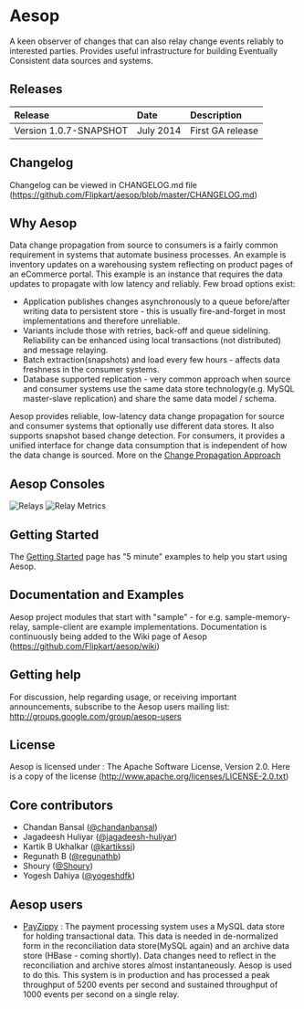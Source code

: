 Aesop
=====
A keen observer of changes that can also relay change events reliably to interested parties. Provides useful infrastructure for 
building Eventually Consistent data sources and systems.

## Releases
| Release | Date | Description |
|:------------|:----------------|:------------|
| Version 1.0.7-SNAPSHOT    | July 2014      |    First GA release

## Changelog
Changelog can be viewed in CHANGELOG.md file (https://github.com/Flipkart/aesop/blob/master/CHANGELOG.md)

## Why Aesop
Data change propagation from source to consumers is a fairly common requirement in systems that automate business processes. 
An example is inventory updates on a warehousing system reflecting on product pages of an eCommerce portal. 
This example is an instance that requires the data updates to propagate with low latency and reliably. Few broad options exist:
* Application publishes changes asynchronously to a queue before/after writing data to persistent store - this is usually fire-and-forget in most implementations
and therefore unreliable.
* Variants include those with retries, back-off and queue sidelining. Reliability can be enhanced using local transactions (not distributed) and message relaying.
* Batch extraction(snapshots) and load every few hours - affects data freshness in the consumer systems.
* Database supported replication - very common approach when source and consumer systems use the same data store technology(e.g. MySQL master-slave replication) 
and share the same data model / schema.

Aesop provides reliable, low-latency data change propagation for source and consumer systems that optionally use different data stores. It also supports
snapshot based change detection. For consumers, it provides a unified interface for change data consumption that is independent of how the data change is
sourced. More on the [Change Propagation Approach](https://github.com/Flipkart/aesop/wiki/Change-Propagation-Approach)

## Aesop Consoles
![Relays](https://github.com/Flipkart/aesop/raw/master/docs/Aesop_Relay_Dashboard_Relays.png)
![Relay Metrics](https://github.com/Flipkart/aesop/raw/master/docs/Aesop_Relay_Dashboard_Metrics.png)

## Getting Started
The [Getting Started](https://github.com/Flipkart/aesop/wiki/Getting-started-and-Examples) page has "5 minute" examples to help you start using Aesop.

## Documentation and Examples
Aesop project modules that start with "sample" - for e.g. sample-memory-relay, sample-client are example implementations. Documentation is 
continuously being added to the Wiki page of Aesop (https://github.com/Flipkart/aesop/wiki)

## Getting help
For discussion, help regarding usage, or receiving important announcements, subscribe to the Aesop users mailing list: http://groups.google.com/group/aesop-users

## License
Aesop is licensed under : The Apache Software License, Version 2.0. Here is a copy of the license (http://www.apache.org/licenses/LICENSE-2.0.txt)

## Core contributors
* Chandan Bansal ([@chandanbansal](https://github.com/chandanbansal))
* Jagadeesh Huliyar ([@jagadeesh-huliyar](https://github.com/jagadeesh-huliyar))
* Kartik B Ukhalkar ([@kartikssj](https://github.com/kartikssj))
* Regunath B ([@regunathb](http://twitter.com/RegunathB))
* Shoury ([@Shoury](https://github.com/Shoury))
* Yogesh Dahiya ([@yogeshdfk](https://github.com/yogeshdfk))

## Aesop users
* [PayZippy](https://www.payzippy.com/) : The payment processing system uses a MySQL data store for holding transactional data. This data is
needed in de-normalized form in the reconciliation data store(MySQL again) and an archive data store (HBase - coming shortly). 
Data changes need to reflect in the reconciliation and archive stores almost instantaneously. Aesop is used to do this.
This system is in production and has processed a peak throughput of 5200 events per second and sustained throughput of 1000 events per second
on a single relay.

